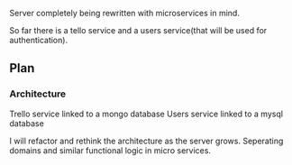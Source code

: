 Server completely being rewritten with microservices in mind.

So far there is a tello service and a users service(that will be used for authentication).

## Plan

### Architecture

Trello service linked to a mongo database
Users service linked to a mysql database

I will refactor and rethink the architecture as the server grows. Seperating domains and similar functional logic in micro services.
